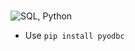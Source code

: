
# 


![SQL, Python](https://user-images.githubusercontent.com/26543682/112972756-82057280-9148-11eb-8d2e-22544df39c81.png)
- Use `pip install pyodbc`
